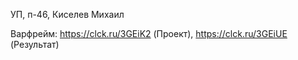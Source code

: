 УП, п-46, Киселев Михаил

Варфрейм:
https://clck.ru/3GEiK2     (Проект),
https://clck.ru/3GEiUE     (Результат)
